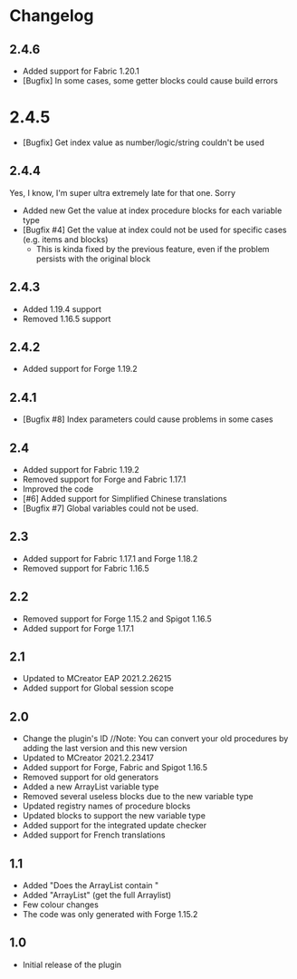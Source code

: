 # Changelog

## 2.4.6
* Added support for Fabric 1.20.1
* [Bugfix] In some cases, some getter blocks could cause build errors

# 2.4.5
* [Bugfix] Get index value as number/logic/string couldn't be used

## 2.4.4
Yes, I know, I'm super ultra extremely late for that one. Sorry
* Added new Get the value at index procedure blocks for each variable type
* [Bugfix #4] Get the value at index could not be used for specific cases (e.g. items and blocks)
  * This is kinda fixed by the previous feature, even if the problem persists with the original block

## 2.4.3
* Added 1.19.4 support
* Removed 1.16.5 support

## 2.4.2
* Added support for Forge 1.19.2

## 2.4.1
* [Bugfix #8] Index parameters could cause problems in some cases

## 2.4
* Added support for Fabric 1.19.2
* Removed support for Forge and Fabric 1.17.1
* Improved the code
* [#6] Added support for Simplified Chinese translations
* [Bugfix #7] Global variables could not be used.

## 2.3
* Added support for Fabric 1.17.1 and Forge 1.18.2
* Removed support for Fabric 1.16.5

## 2.2
* Removed support for Forge 1.15.2 and Spigot 1.16.5
* Added support for Forge 1.17.1

## 2.1
* Updated to MCreator EAP 2021.2.26215
* Added support for Global session scope

## 2.0
* Change the plugin's ID
  //Note: You can convert your old procedures by adding the last version and this new version
* Updated to MCreator 2021.2.23417
* Added support for Forge, Fabric and Spigot 1.16.5
* Removed support for old generators
* Added a new ArrayList variable type
* Removed several useless blocks due to the new variable type
* Updated registry names of procedure blocks
* Updated blocks to support the new variable type
* Added support for the integrated update checker
* Added support for French translations

## 1.1
* Added "Does the ArrayList contain "
* Added "ArrayList" (get the full Arraylist)
* Few colour changes
* The code was only generated with Forge 1.15.2

## 1.0
* Initial release of the plugin